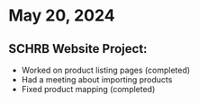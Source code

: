 # May 20, 2024

## SCHRB Website Project:

- Worked on product listing pages (completed)
- Had a meeting about importing products
- Fixed product mapping (completed)
